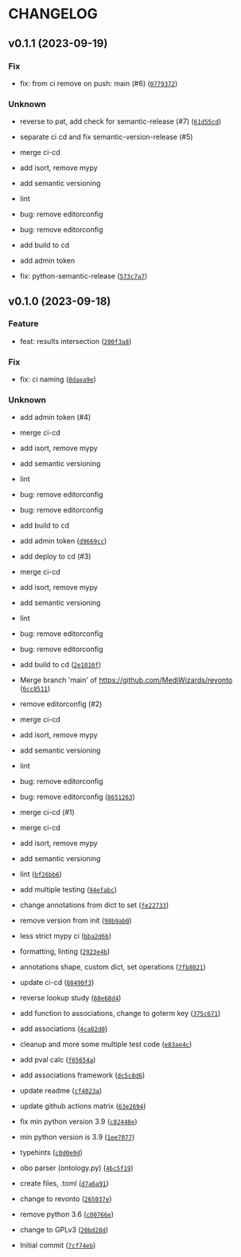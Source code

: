 # CHANGELOG



## v0.1.1 (2023-09-19)

### Fix

* fix: from ci remove on push: main (#6) ([`0779372`](https://github.com/MediWizards/revonto/commit/077937214e8ea50776b84f4e8f8065612d9fd6a5))

### Unknown

* reverse to pat, add check for semantic-release (#7) ([`61d55cd`](https://github.com/MediWizards/revonto/commit/61d55cd17954047a4f4557538fee64be2ba8f80b))

* separate ci cd and fix semantic-version-release (#5)

* merge ci-cd

* add isort, remove mypy

* add semantic versioning

* lint

* bug: remove editorconfig

* bug: remove editorconfig

* add build to cd

* add admin token

* fix: python-semantic-release ([`573c7a7`](https://github.com/MediWizards/revonto/commit/573c7a7d3b37ceab7aa62c8a2738a8103a812ffb))


## v0.1.0 (2023-09-18)

### Feature

* feat: results intersection ([`200f3a8`](https://github.com/MediWizards/revonto/commit/200f3a8def4071e289026c3178c531a492740a1f))

### Fix

* fix: ci naming ([`0daea9e`](https://github.com/MediWizards/revonto/commit/0daea9e8b7cdc36269d84597eab4ea4fabb408f8))

### Unknown

* add admin token (#4)

* merge ci-cd

* add isort, remove mypy

* add semantic versioning

* lint

* bug: remove editorconfig

* bug: remove editorconfig

* add build to cd

* add admin token ([`d9669cc`](https://github.com/MediWizards/revonto/commit/d9669cc7a35ed29085fd97b8342ae03ec94c7e23))

* add deploy to cd (#3)

* merge ci-cd

* add isort, remove mypy

* add semantic versioning

* lint

* bug: remove editorconfig

* bug: remove editorconfig

* add build to cd ([`2e1010f`](https://github.com/MediWizards/revonto/commit/2e1010ffc376fe5a6da8952c67acfcda71052615))

* Merge branch &#39;main&#39; of https://github.com/MediWizards/revonto ([`6cc8511`](https://github.com/MediWizards/revonto/commit/6cc85110bea0ba10a8b01f4daac66db5895a9b92))

* remove editorconfig (#2)

* merge ci-cd

* add isort, remove mypy

* add semantic versioning

* lint

* bug: remove editorconfig

* bug: remove editorconfig ([`8651263`](https://github.com/MediWizards/revonto/commit/8651263ef28d13ce9989d2fd4122b908e5de251c))

* merge ci-cd (#1)

* merge ci-cd

* add isort, remove mypy

* add semantic versioning

* lint ([`bf26bb6`](https://github.com/MediWizards/revonto/commit/bf26bb62d956be0f6fab42fd0c363f0d236be114))

* add multiple testing ([`94efabc`](https://github.com/MediWizards/revonto/commit/94efabc58fad2887b23279de6ed2c6e24edf51ae))

* change annotations from dict to set ([`fe22733`](https://github.com/MediWizards/revonto/commit/fe22733e4a7ffaf46a20e804ad85c4fe4bf42152))

* remove version from init ([`98b9ab0`](https://github.com/MediWizards/revonto/commit/98b9ab0d3d69e262cb5e8569e9aca59e8292b2f6))

* less strict mypy ci ([`bba2d6b`](https://github.com/MediWizards/revonto/commit/bba2d6b218597a659069955cfce4864f742ca6f4))

* formatting, linting ([`2923e4b`](https://github.com/MediWizards/revonto/commit/2923e4bf1f422a609a1f3de43f77a9c3da71f7f5))

* annotations shape, custom dict, set operations ([`7fb8021`](https://github.com/MediWizards/revonto/commit/7fb802106ad15db8c8836a02537efc581818cb79))

* update ci-cd ([`88490f3`](https://github.com/MediWizards/revonto/commit/88490f3ef09b1fd45f97553c5fdef99471c225f8))

* reverse lookup study ([`68e68d4`](https://github.com/MediWizards/revonto/commit/68e68d44480c240d64e09e1371348ff249e0665c))

* add function to associations, change to goterm key ([`375c671`](https://github.com/MediWizards/revonto/commit/375c67149616e0ed59ce11caaf40acfb633e1716))

* add associations ([`4ca02d0`](https://github.com/MediWizards/revonto/commit/4ca02d063bbafb34112f6c4e393669ddeba46ceb))

* cleanup and more some multiple test code ([`e83ae4c`](https://github.com/MediWizards/revonto/commit/e83ae4cb5b2699f6641431032e8e38b8f32d08ed))

* add pval calc ([`f65654a`](https://github.com/MediWizards/revonto/commit/f65654a10453b3832669627a141c596ae5b89c53))

* add associations framework ([`dc5c8d6`](https://github.com/MediWizards/revonto/commit/dc5c8d6c6ee9f2ab656a992381f1d3cc3aa4da12))

* update readme ([`cf4023a`](https://github.com/MediWizards/revonto/commit/cf4023a06f3f6ff8e0f87ad3b7db84833c478d79))

* update github actions matrix ([`63e2694`](https://github.com/MediWizards/revonto/commit/63e2694fd3419619e9d033bcde658953fef00d5c))

* fix min python version 3.9 ([`c82448e`](https://github.com/MediWizards/revonto/commit/c82448e4913556f2b17285afca99d0f0bb6eb213))

* min python version is 3.9 ([`1ee7077`](https://github.com/MediWizards/revonto/commit/1ee707767055328b07b7e4cb8ec90227aaf22d1d))

* typehints ([`c0d0e9d`](https://github.com/MediWizards/revonto/commit/c0d0e9d91777637d6f4a956b8f7d7bbe7d049d04))

* obo parser (ontology.py) ([`46c5f19`](https://github.com/MediWizards/revonto/commit/46c5f198b4e384557ef791638de3582a0d1bf5ec))

* create files, .toml ([`d7a6a91`](https://github.com/MediWizards/revonto/commit/d7a6a91bb4a30a6c96e6cf5a95de27c20edba2d8))

* change to revonto ([`265037e`](https://github.com/MediWizards/revonto/commit/265037efd33f10caef85d7ec8855142b533bd45a))

* remove python 3.6 ([`c00766e`](https://github.com/MediWizards/revonto/commit/c00766ee6da85d054a0ae169c9abf1cad1255931))

* change to GPLv3 ([`20bd28d`](https://github.com/MediWizards/revonto/commit/20bd28d4769be7cec8d9ec8c010a13d7e5cd1d85))

* Initial commit ([`7cf74eb`](https://github.com/MediWizards/revonto/commit/7cf74eb0b8844fbd68b019497697144b6d2b28d6))
